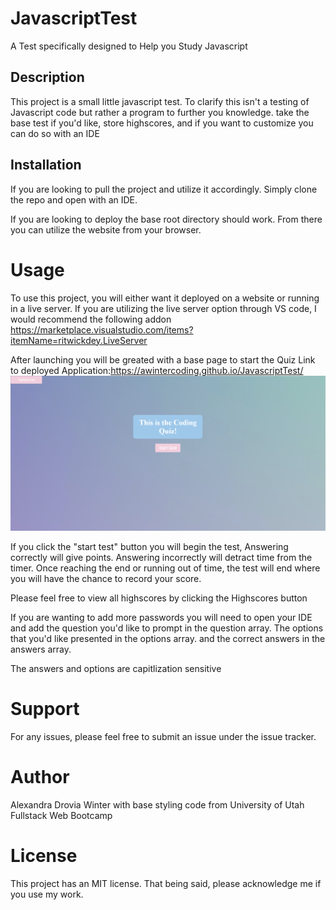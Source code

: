# JavascriptTest

A Test specifically designed to Help you Study Javascript

## Description

This project is a small little javascript test.
To clarify this isn't a testing of Javascript code but rather a program to further you knowledge.
take the base test if you'd like, store highscores, and if you want to customize you can do so with an IDE

## Installation

If you are looking to pull the project and utilize it accordingly.
Simply clone the repo and open with an IDE.

If you are looking to deploy the base root directory should work.
From there you can utilize the website from your browser.

# Usage

To use this project, you will either want it deployed on a website or running in a live server.
If you are utilizing the live server option through VS code, I would recommend the following addon https://marketplace.visualstudio.com/items?itemName=ritwickdey.LiveServer

After launching you will be greated with a base page to start the Quiz
Link to deployed Application:https://awintercoding.github.io/JavascriptTest/
![alt text](https://github.com/AWinterCoding/JavascriptTest/blob/main/assets/Website.PNG)

If you click the "start test" button you will begin the test,
Answering correctly will give points.
Answering incorrectly will detract time from the timer.
Once reaching the end or running out of time, the test will end where you will have the chance to record your score.

Please feel free to view all highscores by clicking the Highscores button

If you are wanting to add more passwords you will need to open your IDE and add the question you'd like to prompt in the question array.
The options that you'd like presented in the options array.
and the correct answers in the answers array.

The answers and options are capitlization sensitive

# Support

For any issues, please feel free to submit an issue under the issue tracker.

# Author

Alexandra Drovia Winter with base styling code from University of Utah Fullstack Web Bootcamp

# License

This project has an MIT license.
That being said, please acknowledge me if you use my work.
